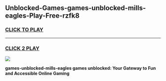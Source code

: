 
## Unblocked-Games-games-unblocked-mills-eagles-Play-Free-rzfk8
<h3>
<a href="https://premium76.site?title=games-unblocked-mills-eagles&ref=23A">CLICK TO PLAY</a></h3>
<hr>

<h3>
<a href="https://premium76.site?title=games-unblocked-mills-eagles&ref=23A">CLICK 2 PLAY</a>
  
</h3>

<a href="https://premium76.site?title=games-unblocked-mills-eagles&ref=23A"><img src="https://clearcache.store/games.png"></a>


**games-unblocked-mills-eagles games unblocked: Your Gateway to Fun and Accessible Online Gaming**
